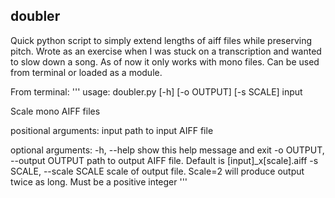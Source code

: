 ## doubler

Quick python script to simply extend lengths of aiff files while preserving pitch. Wrote as an exercise when I was stuck on a transcription and wanted to slow down a song. As of now it only works with mono files. Can be used from terminal or loaded as a module.

From terminal:
'''
usage: doubler.py [-h] [-o OUTPUT] [-s SCALE] input

Scale mono AIFF files

positional arguments:
  input                 path to input AIFF file

optional arguments:
  -h, --help            show this help message and exit
  -o OUTPUT, --output OUTPUT
                        path to output AIFF file. Default is
                        [input]_x[scale].aiff
  -s SCALE, --scale SCALE
                        scale of output file. Scale=2 will produce output
                        twice as long. Must be a positive integer
'''